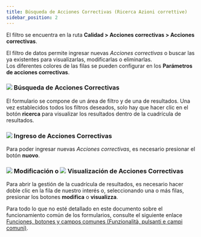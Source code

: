 ```yaml
---
title: Búsqueda de Acciones Correctivas (Ricerca Azioni correttive)
sidebar_position: 2
---
```


El filtro se encuentra en la ruta **Calidad > Acciones correctivas > Acciones correctivas**.

El filtro de datos permite ingresar nuevas *Acciones correctivas* o buscar las ya existentes para visualizarlas, modificarlas o eliminarlas.  
Los diferentes colores de las filas se pueden configurar en los **Parámetros de acciones correctivas**.

### ![](/img/neutral/common/search.png) Búsqueda de Acciones Correctivas

El formulario se compone de un área de filtro y de una de resultados. Una vez establecidos todos los filtros deseados, solo hay que hacer clic en el botón **ricerca** para visualizar los resultados dentro de la cuadrícula de resultados.

### ![](/img/neutral/common/new.png) Ingreso de Acciones Correctivas

Para poder ingresar nuevas *Acciones correctivas*, es necesario presionar el botón **nuovo**.

### ![](/img/neutral/common/edit.png) Modificación o ![](/img/neutral/common/view.png) Visualización de Acciones Correctivas

Para abrir la gestión de la cuadrícula de resultados, es necesario hacer doble clic en la fila de nuestro interés o, seleccionando una o más filas, presionar los botones **modifica** o **visualizza**.

Para todo lo que no esté detallado en este documento sobre el funcionamiento común de los formularios, consulte el siguiente enlace [Funciones, botones y campos comunes (Funzionalità, pulsanti e campi comuni)](/docs/guide/common).